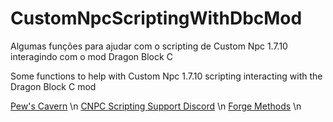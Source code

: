 # CustomNpcScriptingWithDbcMod
Algumas funções para ajudar com o scripting de Custom Npc 1.7.10 interagindo com o mod Dragon Block C 








Some functions to help with Custom Npc 1.7.10 scripting interacting with the Dragon Block C mod

[Pew's Cavern](https://customnpcscripts.com/pew) \n
[CNPC Scripting Support Discord](https://discord.gg/4a24F2z) \n
[Forge Methods](https://github.com/KevyPorter/Minecraft-Forge-Utils) \n
